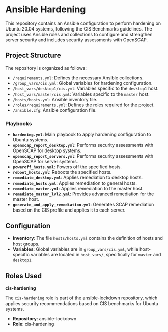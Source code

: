 # Ansible Hardening

This repository contains an Ansible configuration to perform hardening on Ubuntu 20.04 systems, following the CIS Benchmarks guidelines. The project uses Ansible roles and collections to configure and strengthen server security and includes security assessments with OpenSCAP.

## Project Structure

The repository is organized as follows:

- `/requirements.yml`: Defines the necessary Ansible collections.
- `/group_vars/cis.yml`: Global variables for hardening configuration.
- `/host_vars/desktop1/cis.yml`: Variables specific to the `desktop1` host.
- `/host_vars/master/cis.yml`: Variables specific to the `master` host.
- `/hosts/hosts.yml`: Ansible inventory file.
- `/roles/requirements.yml`: Defines the roles required for the project.
- `/ansible.cfg`: Ansible configuration file.

### Playbooks

- **`hardening.yml`**: Main playbook to apply hardening configuration to Ubuntu systems.
- **`openscap_report_desktop.yml`**: Performs security assessments with OpenSCAP for desktop systems.
- **`openscap_report_servers.yml`**: Performs security assessments with OpenSCAP for server systems.
- **`poweroff_hosts.yml`**: Powers off the specified hosts.
- **`reboot_hosts.yml`**: Reboots the specified hosts.
- **`remediate_desktop.yml`**: Applies remediation to desktop hosts.
- **`remediate_hosts.yml`**: Applies remediation to general hosts.
- **`remediate_master.yml`**: Applies remediation to the master host.
- **`remediate_master_lvl2.yml`**: Provides advanced remediation for the master host.
- **`generate_and_apply_remediation.yml`**: Generates SCAP remediation based on the CIS profile and applies it to each server.

## Configuration

- **Inventory**: The file `hosts/hosts.yml` contains the definition of hosts and host groups.
- **Variables**: Global variables are in `group_vars/cis.yml`, while host-specific variables are located in `host_vars/`, specifically for `master` and `desktop1`.

## Roles Used

**cis-hardening**

The `cis-hardening` role is part of the ansible-lockdown repository, which applies security recommendations based on CIS benchmarks for Ubuntu systems.

- **Repository**: ansible-lockdown
- **Role**: cis-hardening
